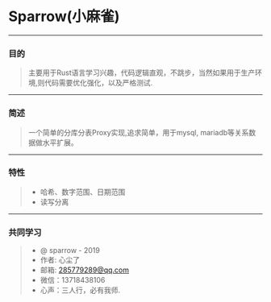 # Sparrow(小麻雀)
------
### 目的
> 主要用于Rust语言学习兴趣，代码逻辑直观，不跳步，当然如果用于生产环境,则代码需要优化强化，以及严格测试.
   
------

###  简述
> 一个简单的分库分表Proxy实现,追求简单，用于mysql, mariadb等关系数据做水平扩展。
------    

### 特性
> * 哈希、数字范围、日期范围
> * 读写分离


------
### 共同学习

> * @ sparrow - 2019
> * 作者: 心尘了
> * 邮箱:  285779289@qq.com
>*  微信：13718438106
> * 心声：三人行，必有我师.
